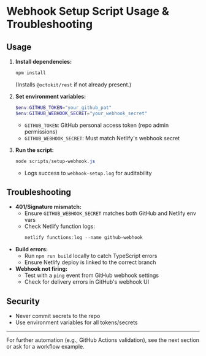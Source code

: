 # Webhook Setup Script Usage & Troubleshooting

## Usage

1. **Install dependencies:**
   ```powershell
   npm install
   ```
   (Installs `@octokit/rest` if not already present.)

2. **Set environment variables:**
   ```powershell
   $env:GITHUB_TOKEN="your_github_pat"
   $env:GITHUB_WEBHOOK_SECRET="your_webhook_secret"
   ```
   - `GITHUB_TOKEN`: GitHub personal access token (repo admin permissions)
   - `GITHUB_WEBHOOK_SECRET`: Must match Netlify's webhook secret

3. **Run the script:**
   ```powershell
   node scripts/setup-webhook.js
   ```
   - Logs success to `webhook-setup.log` for auditability

## Troubleshooting

- **401/Signature mismatch:**
  - Ensure `GITHUB_WEBHOOK_SECRET` matches both GitHub and Netlify env vars
  - Check Netlify function logs:
    ```powershell
    netlify functions:log --name github-webhook
    ```
- **Build errors:**
  - Run `npm run build` locally to catch TypeScript errors
  - Ensure Netlify deploy is linked to the correct branch
- **Webhook not firing:**
  - Test with a `ping` event from GitHub webhook settings
  - Check for delivery errors in GitHub's webhook UI

## Security
- Never commit secrets to the repo
- Use environment variables for all tokens/secrets

---
For further automation (e.g., GitHub Actions validation), see the next section or ask for a workflow example.
